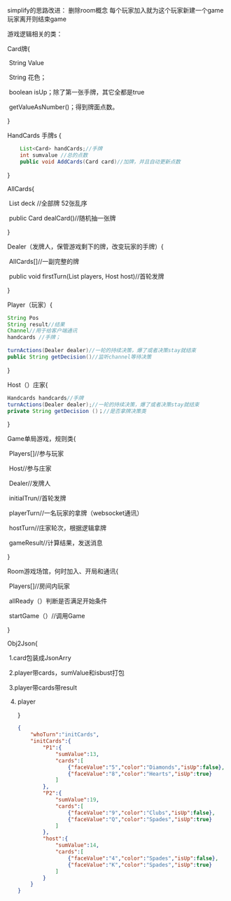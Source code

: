 simplify的思路改进：
删除room概念
每个玩家加入就为这个玩家新建一个game
玩家离开则结束game



游戏逻辑相关的类：

Card牌{

​	String Value

​	String 花色；

​	boolean isUp；除了第一张手牌，其它全都是true

​	getValueAsNumber()；得到牌面点数。

}





HandCards 手牌s {

```java
	List<Card> handCards;//手牌
	int sumvalue //总的点数
    public void AddCards(Card card)//加牌，并且自动更新点数
```

}



AllCards{

​	List<Card> deck //全部牌 52张乱序

​	public Card dealCard()//随机抽一张牌

}



Dealer（发牌人，保管游戏剩下的牌，改变玩家的手牌）{

​	AllCards[]//一副完整的牌

​	public void firstTurn(List<Player> players, Host host)//首轮发牌

}

Player（玩家）{

```java
String Pos
String result//结果
Channel//用于给客户端通讯
handcards //手牌；
    
turnActions(Dealer dealer)//一轮的持续决策，爆了或者决策stay就结束
public String getDecision()//监听channel等待决策
```

}

Host（）庄家{

```java
Handcards handcards//手牌
turnActions(Dealer dealer);//一轮的持续决策，爆了或者决策stay就结束
private String getDecision ()；//是否拿牌决策类
```

}



Game单局游戏，规则类{

​	Players[]//参与玩家

​	Host//参与庄家

​	Dealer//发牌人



​	initialTrun//首轮发牌

​	playerTurn//一名玩家的拿牌（websocket通讯）

​	hostTurn//庄家轮次，根据逻辑拿牌

​	gameResult//计算结果，发送消息

}



Room游戏场馆，何时加入、开局和通讯{

​	Players[]//房间内玩家

​	allReady（）判断是否满足开始条件

​	startGame（）//调用Game

}



Obj2Json{

​	1.card包装成JsonArry

​	2.player带cards，sumValue和isbust打包

​	3.player带cards带result

 4. player

    }

    ```json
    {
        "whoTurn":"initCards",
        "initCards":{
            "P1":{
                "sumValue":13,
                "cards":[
                    {"faceValue":"5","color":"Diamonds","isUp":false},
                    {"faceValue":"8","color":"Hearts","isUp":true}
                ]
            },
            "P2":{
                "sumValue":19,
                "cards":[
                    {"faceValue":"9","color":"Clubs","isUp":false},
                    {"faceValue":"Q","color":"Spades","isUp":true}
                ]
            },
            "host":{
                "sumValue":14,
                "cards":[
                    {"faceValue":"4","color":"Spades","isUp":false},
                    {"faceValue":"K","color":"Spades","isUp":true}
                ]
            }
        }
    }
    ```

    

